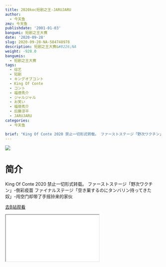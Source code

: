 ```yaml
---
title: 2020koc短剧之王-JARUJARU
author:
  - 今天鱼
zmz: 今天鱼
publishdate: '2001-01-03'
bangumi: 短剧之王大赛
date: '2020-09-28'
slug: 2020-09-28-NA-584748978
description: 短剧之王大赛&#8226;NA
weight: -928.0
bangumis:
  - 短剧之王大赛
tags:
  - 综艺
  - 短剧
  - キングオブコント
  - King Of Conte
  - コント
  - 福德秀介
  - ジャルジャル
  - お笑い
  - 福徳秀介
  - 后藤淳平
  - JARUJARU
categories:
  - 今天鱼

brief: "King Of Conte 2020 禁止一切形式转载。 ファーストステージ「野次ワクチン」-倒彩疫苗 ファイナルステージ「空き巣するのにタンバリン持ってきた奴」-闯空门却带了手摇铃来的家伙"
---
```

![](https://raw.githubusercontent.com/tcgriffith/owaraisite/master/static/tmpimg/485d777492342adb27824493384c5a8ca709d033.jpg.480.jpg)
# 简介  
King Of Conte 2020
禁止一切形式转载。
ファーストステージ「野次ワクチン」-倒彩疫苗
ファイナルステージ「空き巣するのにタンバリン持ってきた奴」-闯空门却带了手摇铃来的家伙  

[去B站观看](https://www.bilibili.com/video/av584748978/)
<div class ="resp-container"><iframe class="testiframe" src="//player.bilibili.com/player.html?aid=584748978"", scrolling="no", allowfullscreen="true" > </iframe></div> 
